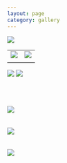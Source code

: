 ```yaml
---
layout: page
category: gallery
---
```



![](/figures/Image-1.jpg)


|||
|:-------------------------:|:-------------------------:|
|![](/figures/Image-2.jpg) | ![](/figures/Image-3.jpg)|
|||


![](/figures/Image-4.jpg)
![](/figures/Image-5.jpg)

\
\
\
![](/figures/Image-6.jpg)
\
\
\
![](/figures/Image-7.jpg)
\
\
\
![](/figures/Image-8.jpg)
